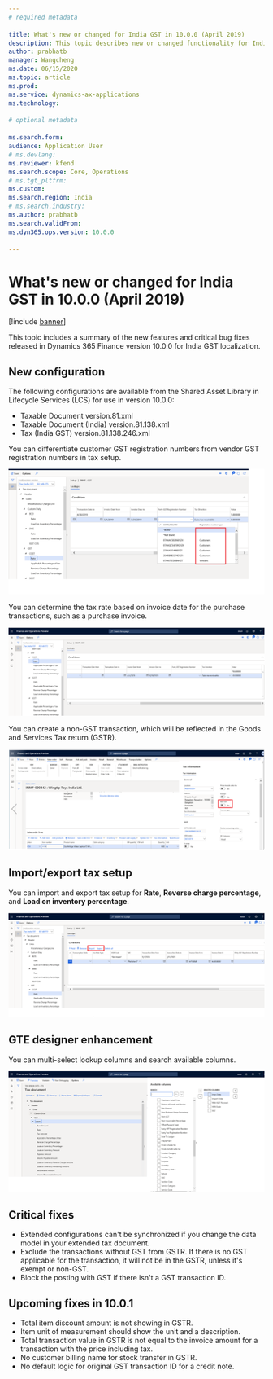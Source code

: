 ```yaml
---
# required metadata

title: What's new or changed for India GST in 10.0.0 (April 2019)
description: This topic describes new or changed functionality for India GST features released in Dynamics 365 Finance version 10.0.0.
author: prabhatb
manager: Wangcheng
ms.date: 06/15/2020
ms.topic: article
ms.prod: 
ms.service: dynamics-ax-applications
ms.technology: 

# optional metadata

ms.search.form: 
audience: Application User
# ms.devlang: 
ms.reviewer: kfend
ms.search.scope: Core, Operations
# ms.tgt_pltfrm: 
ms.custom: 
ms.search.region: India
# ms.search.industry: 
ms.author: prabhatb
ms.search.validFrom: 
ms.dyn365.ops.version: 10.0.0

---
```


# What's new or changed for India GST in 10.0.0 (April 2019)

[!include [banner](../includes/banner.md)]

This topic includes a summary of the new features and critical bug fixes released in Dynamics 365 Finance version 10.0.0 for India GST localization.

## New configuration 
The following configurations are available from the Shared Asset Library in Lifecycle Services (LCS) for use in version 10.0.0:

- Taxable Document version.81.xml
- Taxable Document (India) version.81.138.xml
- Tax (India GST) version.81.138.246.xml 
 
You can differentiate customer GST registration numbers from vendor GST registration numbers in tax setup.

![Registration number type drop-down list](media/GST-registration-rate-setup-1-10-0-00.png)

You can determine the tax rate based on invoice date for the purchase transactions, such as a purchase invoice.

![Tax rate based on invoice date](media/GST-invoice-date-rate-setup-2-10-0-00.PNG)

You can create a non-GST transaction, which will be reflected in the Goods and Services Tax return (GSTR).

![Tax information pane, Non-GST toggle](media/GST-non-gst-transaction-3-10-0-00.png)

## Import/export tax setup

You can import and export tax setup for **Rate**, **Reverse charge percentage**, and **Load on inventory percentage**. 

![Import/export tax setup](media/GST-import-export-tax-setup-4-10-0-00.png)

## GTE designer enhancement

You can multi-select lookup columns and search available columns.

![Available columns](media/GST-gte-multi-select-5-10-0-00.png)

## Critical fixes 

- Extended configurations can't be synchronized if you change the data model in your extended tax document.
- Exclude the transactions without GST from GSTR. If there is no GST applicable for the transaction, it will not be in the GSTR,
  unless  it's exempt or non-GST.
- Block the posting with GST if there isn't a GST transaction ID. 

## Upcoming fixes in 10.0.1

- Total item discount amount is not showing in GSTR.
- Item unit of measurement should show the unit and a description.
- Total transaction value in GSTR is not equal to the invoice amount for a transaction with the price including tax.
- No customer billing name for stock transfer in GSTR.
-	No default logic for original GST transaction ID for a credit note.
 
